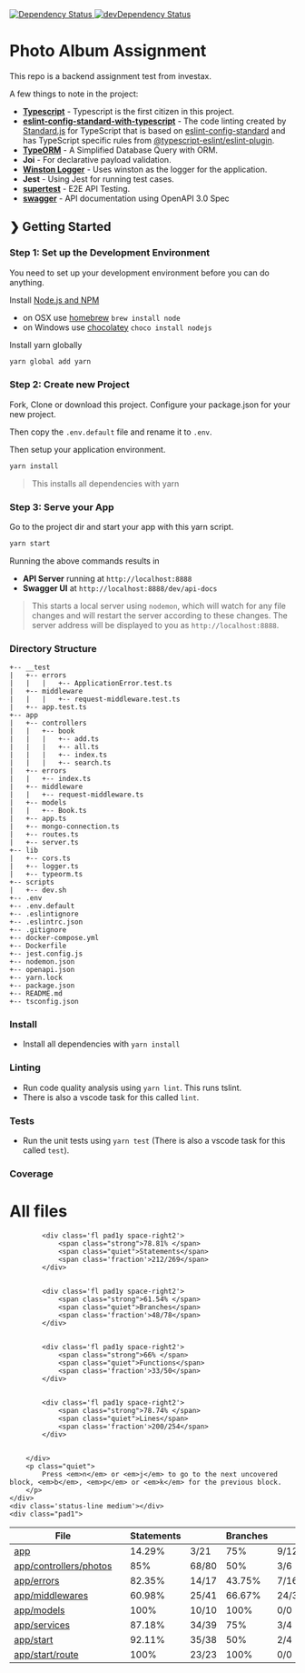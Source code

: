 
<!-- Dependency Status -->
<a href="https://david-dm.org/ohsaputra/photo-backend">
  <img src="https://david-dm.org/ohsaputra/photo-backend.svg" alt="Dependency Status" />
</a>
<!-- devDependency Status -->
<a href="https://david-dm.org/ohsaputra/photo-backend?type=dev">
  <img src="https://david-dm.org/ohsaputra/photo-backend/dev-status.svg" alt="devDependency Status" />
</a>

# Photo Album Assignment
This repo is a backend assignment test from investax.

A few things to note in the project:

* **[Typescript](https://github.com/microsoft/TypeScript)** - Typescript is the first citizen in this project.
* **[eslint-config-standard-with-typescript](https://github.com/microsoft/TypeScript)** - The code linting created by [Standard.js](https://github.com/standard) for TypeScript that is based on [eslint-config-standard](https://github.com/standard/eslint-config-standard) and has TypeScript specific rules from [@typescript-eslint/eslint-plugin](https://www.npmjs.com/package/@typescript-eslint/eslint-plugin).
* **[TypeORM](https://github.com/typeorm/typeorm)** - A Simplified Database Query with ORM.
* **Joi** - For declarative payload validation.
* **[Winston Logger](#logging)** - Uses winston as the logger for the application.
* **Jest** - Using Jest for running test cases.
* **[supertest](https://github.com/visionmedia/supertest)** - E2E API Testing.
* **[swagger](http://swagger.io/)** - API documentation using OpenAPI 3.0 Spec

## ❯ Getting Started

### Step 1: Set up the Development Environment

You need to set up your development environment before you can do anything.

Install [Node.js and NPM](https://nodejs.org/en/download/)

- on OSX use [homebrew](http://brew.sh) `brew install node`
- on Windows use [chocolatey](https://chocolatey.org/) `choco install nodejs`

Install yarn globally

```bash
yarn global add yarn
```

### Step 2: Create new Project

Fork, Clone or download this project. Configure your package.json for your new project.

Then copy the `.env.default` file and rename it to `.env`.

Then setup your application environment.

```bash
yarn install
```

> This installs all dependencies with yarn

### Step 3: Serve your App

Go to the project dir and start your app with this yarn script.

```bash
yarn start
```

Running the above commands results in 
* **API Server** running at `http://localhost:8888`
* **Swagger UI** at `http://localhost:8888/dev/api-docs`

> This starts a local server using `nodemon`, which will watch for any file changes and will restart the server according to these changes.
> The server address will be displayed to you as `http://localhost:8888`.

### Directory Structure

```
+-- __test
|   +-- errors
|   |   |   +-- ApplicationError.test.ts
|   +-- middleware
|   |   |   +-- request-middleware.test.ts
|   +-- app.test.ts
+-- app
|   +-- controllers
|   |   +-- book
|   |   |   +-- add.ts
|   |   |   +-- all.ts
|   |   |   +-- index.ts
|   |   |   +-- search.ts
|   +-- errors
|   |   +-- index.ts
|   +-- middleware
|   |   +-- request-middleware.ts
|   +-- models
|   |   +-- Book.ts
|   +-- app.ts
|   +-- mongo-connection.ts
|   +-- routes.ts
|   +-- server.ts
+-- lib
|   +-- cors.ts
|   +-- logger.ts
|   +-- typeorm.ts
+-- scripts
|   +-- dev.sh
+-- .env
+-- .env.default
+-- .eslintignore
+-- .eslintrc.json
+-- .gitignore
+-- docker-compose.yml
+-- Dockerfile
+-- jest.config.js
+-- nodemon.json
+-- openapi.json
+-- yarn.lock
+-- package.json
+-- README.md
+-- tsconfig.json
```

### Install

- Install all dependencies with `yarn install`

### Linting

- Run code quality analysis using `yarn lint`. This runs tslint.
- There is also a vscode task for this called `lint`.

### Tests

- Run the unit tests using `yarn test` (There is also a vscode task for this called `test`).

### Coverage

<div class='wrapper'>
    <div class='pad1'>
        <h1>All files</h1>
        <div class='clearfix'>
            
            <div class='fl pad1y space-right2'>
                <span class="strong">78.81% </span>
                <span class="quiet">Statements</span>
                <span class='fraction'>212/269</span>
            </div>
        
            
            <div class='fl pad1y space-right2'>
                <span class="strong">61.54% </span>
                <span class="quiet">Branches</span>
                <span class='fraction'>48/78</span>
            </div>
        
            
            <div class='fl pad1y space-right2'>
                <span class="strong">66% </span>
                <span class="quiet">Functions</span>
                <span class='fraction'>33/50</span>
            </div>
        
            
            <div class='fl pad1y space-right2'>
                <span class="strong">78.74% </span>
                <span class="quiet">Lines</span>
                <span class='fraction'>200/254</span>
            </div>
        
            
        </div>
        <p class="quiet">
            Press <em>n</em> or <em>j</em> to go to the next uncovered block, <em>b</em>, <em>p</em> or <em>k</em> for the previous block.
        </p>
    </div>
    <div class='status-line medium'></div>
    <div class="pad1">
<table class="coverage-summary">
<thead>
<tr>
   <th data-col="file" data-fmt="html" data-html="true" class="file">File</th>
   <th data-col="pic" data-type="number" data-fmt="html" data-html="true" class="pic"></th>
   <th data-col="statements" data-type="number" data-fmt="pct" class="pct">Statements</th>
   <th data-col="statements_raw" data-type="number" data-fmt="html" class="abs"></th>
   <th data-col="branches" data-type="number" data-fmt="pct" class="pct">Branches</th>
   <th data-col="branches_raw" data-type="number" data-fmt="html" class="abs"></th>
   <th data-col="functions" data-type="number" data-fmt="pct" class="pct">Functions</th>
   <th data-col="functions_raw" data-type="number" data-fmt="html" class="abs"></th>
   <th data-col="lines" data-type="number" data-fmt="pct" class="pct">Lines</th>
   <th data-col="lines_raw" data-type="number" data-fmt="html" class="abs"></th>
</tr>
</thead>
<tbody><tr>
	<td class="file low" data-value="app"><a href="app/index.html">app</a></td>
	<td data-value="14.29" class="pic low">
	<div class="chart"><div class="cover-fill" style="width: 14%"></div><div class="cover-empty" style="width: 86%"></div></div>
	</td>
	<td data-value="14.29" class="pct low">14.29%</td>
	<td data-value="21" class="abs low">3/21</td>
	<td data-value="75" class="pct medium">75%</td>
	<td data-value="12" class="abs medium">9/12</td>
	<td data-value="0" class="pct low">0%</td>
	<td data-value="7" class="abs low">0/7</td>
	<td data-value="14.29" class="pct low">14.29%</td>
	<td data-value="21" class="abs low">3/21</td>
	</tr>

<tr>
	<td class="file high" data-value="app/controllers/photos"><a href="app/controllers/photos/index.html">app/controllers/photos</a></td>
	<td data-value="85" class="pic high">
	<div class="chart"><div class="cover-fill" style="width: 85%"></div><div class="cover-empty" style="width: 15%"></div></div>
	</td>
	<td data-value="85" class="pct high">85%</td>
	<td data-value="80" class="abs high">68/80</td>
	<td data-value="50" class="pct medium">50%</td>
	<td data-value="6" class="abs medium">3/6</td>
	<td data-value="76.92" class="pct medium">76.92%</td>
	<td data-value="13" class="abs medium">10/13</td>
	<td data-value="86.3" class="pct high">86.3%</td>
	<td data-value="73" class="abs high">63/73</td>
	</tr>

<tr>
	<td class="file high" data-value="app/errors"><a href="app/errors/index.html">app/errors</a></td>
	<td data-value="82.35" class="pic high">
	<div class="chart"><div class="cover-fill" style="width: 82%"></div><div class="cover-empty" style="width: 18%"></div></div>
	</td>
	<td data-value="82.35" class="pct high">82.35%</td>
	<td data-value="17" class="abs high">14/17</td>
	<td data-value="43.75" class="pct low">43.75%</td>
	<td data-value="16" class="abs low">7/16</td>
	<td data-value="66.67" class="pct medium">66.67%</td>
	<td data-value="3" class="abs medium">2/3</td>
	<td data-value="82.35" class="pct high">82.35%</td>
	<td data-value="17" class="abs high">14/17</td>
	</tr>

<tr>
	<td class="file medium" data-value="app/middlewares"><a href="app/middlewares/index.html">app/middlewares</a></td>
	<td data-value="60.98" class="pic medium">
	<div class="chart"><div class="cover-fill" style="width: 60%"></div><div class="cover-empty" style="width: 40%"></div></div>
	</td>
	<td data-value="60.98" class="pct medium">60.98%</td>
	<td data-value="41" class="abs medium">25/41</td>
	<td data-value="66.67" class="pct medium">66.67%</td>
	<td data-value="36" class="abs medium">24/36</td>
	<td data-value="63.64" class="pct medium">63.64%</td>
	<td data-value="11" class="abs medium">7/11</td>
	<td data-value="59.46" class="pct medium">59.46%</td>
	<td data-value="37" class="abs medium">22/37</td>
	</tr>

<tr>
	<td class="file high" data-value="app/models"><a href="app/models/index.html">app/models</a></td>
	<td data-value="100" class="pic high">
	<div class="chart"><div class="cover-fill cover-full" style="width: 100%"></div><div class="cover-empty" style="width: 0%"></div></div>
	</td>
	<td data-value="100" class="pct high">100%</td>
	<td data-value="10" class="abs high">10/10</td>
	<td data-value="100" class="pct high">100%</td>
	<td data-value="0" class="abs high">0/0</td>
	<td data-value="100" class="pct high">100%</td>
	<td data-value="0" class="abs high">0/0</td>
	<td data-value="100" class="pct high">100%</td>
	<td data-value="8" class="abs high">8/8</td>
	</tr>

<tr>
	<td class="file high" data-value="app/services"><a href="app/services/index.html">app/services</a></td>
	<td data-value="87.18" class="pic high">
	<div class="chart"><div class="cover-fill" style="width: 87%"></div><div class="cover-empty" style="width: 13%"></div></div>
	</td>
	<td data-value="87.18" class="pct high">87.18%</td>
	<td data-value="39" class="abs high">34/39</td>
	<td data-value="75" class="pct medium">75%</td>
	<td data-value="4" class="abs medium">3/4</td>
	<td data-value="90.91" class="pct high">90.91%</td>
	<td data-value="11" class="abs high">10/11</td>
	<td data-value="87.18" class="pct high">87.18%</td>
	<td data-value="39" class="abs high">34/39</td>
	</tr>

<tr>
	<td class="file high" data-value="app/start"><a href="app/start/index.html">app/start</a></td>
	<td data-value="92.11" class="pic high">
	<div class="chart"><div class="cover-fill" style="width: 92%"></div><div class="cover-empty" style="width: 8%"></div></div>
	</td>
	<td data-value="92.11" class="pct high">92.11%</td>
	<td data-value="38" class="abs high">35/38</td>
	<td data-value="50" class="pct medium">50%</td>
	<td data-value="4" class="abs medium">2/4</td>
	<td data-value="75" class="pct medium">75%</td>
	<td data-value="4" class="abs medium">3/4</td>
	<td data-value="91.89" class="pct high">91.89%</td>
	<td data-value="37" class="abs high">34/37</td>
	</tr>

<tr>
	<td class="file high" data-value="app/start/route"><a href="app/start/route/index.html">app/start/route</a></td>
	<td data-value="100" class="pic high">
	<div class="chart"><div class="cover-fill cover-full" style="width: 100%"></div><div class="cover-empty" style="width: 0%"></div></div>
	</td>
	<td data-value="100" class="pct high">100%</td>
	<td data-value="23" class="abs high">23/23</td>
	<td data-value="100" class="pct high">100%</td>
	<td data-value="0" class="abs high">0/0</td>
	<td data-value="100" class="pct high">100%</td>
	<td data-value="1" class="abs high">1/1</td>
	<td data-value="100" class="pct high">100%</td>
	<td data-value="22" class="abs high">22/22</td>
	</tr>

</tbody>
</table>
</div>
